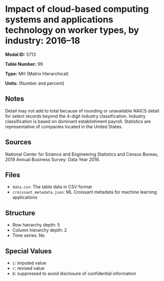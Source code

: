 # Impact of cloud-based computing systems and applications technology on worker types, by industry: 2016–18

**Modal ID:** 5713

**Table Number:** 99

**Type:** MH (Matrix Hierarchical)

**Units:** (Number and percent)

## Notes

Detail may not add to total because of rounding or unavailable NAICS detail for select records beyond the 4-digit industry classification. Industry classification is based on dominant establishment payroll. Statistics are representative of companies located in the United States.

## Sources

National Center for Science and Engineering Statistics and Census Bureau, 2019 Annual Business Survey: Data Year 2018.

## Files

- `data.csv`: The table data in CSV format
- `croissant_metadata.json`: ML Croissant metadata for machine learning applications

## Structure

- Row hierarchy depth: 5
- Column hierarchy depth: 2
- Time series: No

## Special Values

- `i`: imputed value
- `r`: revised value
- `D`: suppressed to avoid disclosure of confidential information
